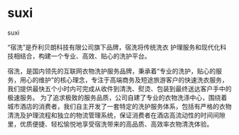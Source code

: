 # suxi
suxi

“宿洗”是乔利贝朗科技有限公司旗下品牌，宿洗将传统洗衣 护理服务和现代化科技相结合，构建一个专业、高效、贴心的洗护平台。

宿洗，是国内领先的互联网衣物洗护服务品牌，秉承着“专业的洗护，贴心的服务，用心的维护”的核心理念，专注于高端商务及短途旅游客户的快速洗衣服务，我们提供最快五个小时内可完成从收件到清洗、熨烫、包装到最终送达客户手中的极速服务。 为了追求极致的服务品质，公司自建了专业的衣物洗涤中心，围绕着城市酒店的消费者，我们自主开发了一套特定的洗护服务体系，包括有严格的衣物清洗及护理流程和独立的物流管理系统，保证消费者在酒店高流动性的时间间隙里，优质便捷、轻松愉悦地享受宿洗带来的高品质、高效率衣物清洗体验。
